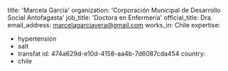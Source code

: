 title: 'Marcela García'
organization: 'Corporación Municipal de Desarrollo Social Antofagasta'
job_title: 'Doctora en Enfermería'
official_title: Dra.
email_address: marcelagarciavera@gmail.com
works_in: Chile
expertise:
  - hypertension
  - salt
  - transfat
id: 474a629d-e10d-4158-aa4b-7d6087cda454
country:
  - chile

